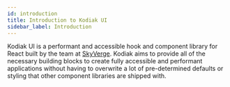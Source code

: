 ```yaml
---
id: introduction
title: Introduction to Kodiak UI
sidebar_label: Introduction
---
```


Kodiak UI is a performant and accessible hook and component library for React built by the team at [SkyVerge](https://skyverge.com). Kodiak aims to provide all of the necessary building blocks to create fully accessible and performant applications without having to overwrite a lot of pre-determined defaults or styling that other component libraries are shipped with.
